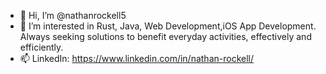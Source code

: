 - 👋 Hi, I’m @nathanrockell5
- 👀 I’m interested in Rust, Java, Web Development,iOS App Development. Always seeking solutions to benefit everyday activities, effectively and efficiently.
- 📫 LinkedIn: https://www.linkedin.com/in/nathan-rockell/
